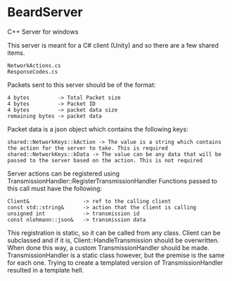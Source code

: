 # BeardServer
C++ Server for windows

This server is meant for a C# client (Unity) and so there are a few shared items.

	NetworkActions.cs
	ResponseCodes.cs

Packets sent to this server should be of the format:

	4 bytes			-> Total Packet size
	4 bytes			-> Packet ID
	4 bytes			-> packet data size
	remaining bytes	-> packet data
	
Packet data is a json object which contains the following keys:

	shared::NetworkKeys::kAction -> The value is a string which contains the action for the server to take. This is required
	shared::NetworkKeys::kData -> The value can be any data that will be passed to the server based on the action. This is not required
	
Server actions can be registered using TransmissionHandler::RegisterTransmissionHandler
Functions passed to this call must have the following:

	Client&                 -> ref to the calling client
	const std::string&      -> action that the client is calling
	unsigned int            -> transmission id
	const nlohmann::json&   -> transmission data
	
This registration is static, so it can be called from any class.
Client can be subclassed and if it is, Client::HandleTransmission should be overwritten. When done this way, a custom TransmissionHandler should be made. TransmissionHandler is a static class however, but the premise is the same for each one. Trying to create a templated version of TransmissionHandler resulted in a template hell.
